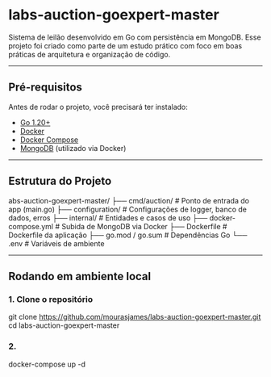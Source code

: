 # labs-auction-goexpert-master

Sistema de leilão desenvolvido em Go com persistência em MongoDB. Esse projeto foi criado como parte de um estudo prático com foco em boas práticas de arquitetura e organização de código.

---

## Pré-requisitos

Antes de rodar o projeto, você precisará ter instalado:

- [Go 1.20+](https://golang.org/dl/)
- [Docker](https://www.docker.com/)
- [Docker Compose](https://docs.docker.com/compose/)
- [MongoDB](https://www.mongodb.com/) (utilizado via Docker)

---

## Estrutura do Projeto

abs-auction-goexpert-master/
├── cmd/auction/ # Ponto de entrada do app (main.go)
├── configuration/ # Configurações de logger, banco de dados, erros
├── internal/ # Entidades e casos de uso
├── docker-compose.yml # Subida de MongoDB via Docker
├── Dockerfile # Dockerfile da aplicação
├── go.mod / go.sum # Dependências Go
└── .env # Variáveis de ambiente

---

## Rodando em ambiente local

### 1. Clone o repositório
git clone https://github.com/mourasjames/labs-auction-goexpert-master.git
cd labs-auction-goexpert-master

### 2.
docker-compose up -d


